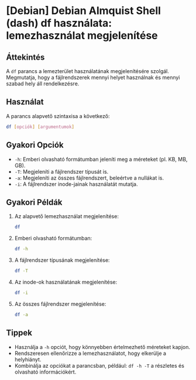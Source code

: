 # [Debian] Debian Almquist Shell (dash) df használata: lemezhasználat megjelenítése

## Áttekintés
A `df` parancs a lemezterület használatának megjelenítésére szolgál. Megmutatja, hogy a fájlrendszerek mennyi helyet használnak és mennyi szabad hely áll rendelkezésre.

## Használat
A parancs alapvető szintaxisa a következő:

```bash
df [opciók] [argumentumok]
```

## Gyakori Opciók
- `-h`: Emberi olvasható formátumban jeleníti meg a méreteket (pl. KB, MB, GB).
- `-T`: Megjeleníti a fájlrendszer típusát is.
- `-a`: Megjeleníti az összes fájlrendszert, beleértve a nullákat is.
- `-i`: A fájlrendszer inode-jainak használatát mutatja.

## Gyakori Példák
1. Az alapvető lemezhasználat megjelenítése:
   ```bash
   df
   ```

2. Emberi olvasható formátumban:
   ```bash
   df -h
   ```

3. A fájlrendszer típusának megjelenítése:
   ```bash
   df -T
   ```

4. Az inode-ok használatának megjelenítése:
   ```bash
   df -i
   ```

5. Az összes fájlrendszer megjelenítése:
   ```bash
   df -a
   ```

## Tippek
- Használja a `-h` opciót, hogy könnyebben értelmezhető méreteket kapjon.
- Rendszeresen ellenőrizze a lemezhasználatot, hogy elkerülje a helyhiányt.
- Kombinálja az opciókat a parancsban, például: `df -h -T` a részletes és olvasható információkért.